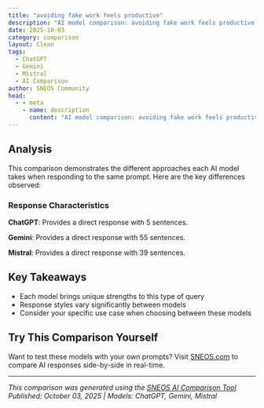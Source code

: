 ```yaml
---
title: "avoiding fake work feels productive"
description: "AI model comparison: avoiding fake work feels productive..."
date: 2025-10-03
category: comparison
layout: Clean
tags:
  - ChatGPT
  - Gemini
  - Mistral
  - AI Comparison
author: SNEOS Community
head:
  - - meta
    - name: description
      content: "AI model comparison: avoiding fake work feels productive..."
---
```


<ChatComparison
  title="avoiding fake work feels productive"
  prompt="avoiding fake work feels productive"
  :responses='{"ChatGPT": "Absolutely! Avoiding fake work\u2014tasks that seem busy but don\u2019t actually contribute to your goals\u2014can make your efforts much more impactful. By focusing on meaningful activities, you not only boost your productivity but also create real value and progress. If you want, I can share some tips on how to identify and steer clear of fake work. Would you like that?", "Gemini": "You\u0027ve hit on a common and important point! It\u0027s very easy to fall into the trap of \u0022fake work\u0022 that gives the illusion of productivity but doesn\u0027t actually move you closer to your goals. Here\u0027s why it\u0027s tempting and how to avoid it:\n\n**Why Fake Work Feels Good (But Isn\u0027t):**\n\n* **Easy and Familiar:** It\u0027s often tasks we\u0027re already good at or that require little mental effort. This provides a sense of accomplishment without real challenge.\n* **Tangible Results (Maybe):** You might produce *something* \u2013 a perfectly formatted spreadsheet, a meticulously organized folder \u2013 which feels concrete.\n* **Avoidance:** Sometimes, fake work is a way to procrastinate on the tougher, more important, and potentially uncomfortable tasks. It\u0027s a distraction from the things that truly matter.\n* **Checking Things Off the List:** We get a dopamine hit from marking tasks as \u0022done,\u0022 even if those tasks are low-impact.\n* **Busyness as a Badge of Honor:** We live in a culture that often equates busyness with importance and hard work. Fake work can contribute to the appearance of being busy, even if it lacks substance.\n* **Fear of Failure:** Tackling the big, important tasks comes with the risk of not succeeding, so we engage in smaller, less risky tasks instead.\n\n**How to Avoid Fake Work and Focus on Real Productivity:**\n\n1. **Identify Your Key Goals and Priorities:**\n * **Define your goals:** What are you *really* trying to achieve? Be specific.\n * **Prioritize ruthlessly:** Use frameworks like the Eisenhower Matrix (Urgent/Important) to identify what truly matters. Focus on the \u0022Important but Not Urgent\u0022 quadrant. These are often the activities that have the biggest long-term impact.\n * **Use the 80/20 Rule (Pareto Principle):** Recognize that 20% of your efforts likely produce 80% of your results. Identify those high-impact activities and concentrate on them.\n\n2. **Question Every Task:**\n * **\u0022Why am I doing this?\u0022** If you can\u0027t articulate a clear and compelling reason, question whether it needs to be done at all.\n * **\u0022How does this contribute to my goals?\u0022** If it doesn\u0027t directly contribute, it\u0027s likely fake work.\n * **\u0022Is this the *most* effective way to achieve the desired outcome?\u0022** There might be a faster, simpler, or more impactful approach.\n * **\u0022Could someone else do this?\u0022** Delegation is a powerful tool.\n\n3. **Be Honest with Yourself:**\n * **Recognize your avoidance patterns:** Are you always cleaning your desk when you should be writing that report?\n * **Acknowledge your fear of failure:** It\u0027s okay to be nervous about tackling challenging tasks. Break them down into smaller, more manageable steps.\n * **Challenge your assumptions about \u0022busyness\u0022:** Real productivity isn\u0027t about being busy; it\u0027s about achieving meaningful results.\n\n4. **Track Your Time and Results:**\n * **Use a time tracker:** See where your time actually goes. You might be surprised.\n * **Focus on outcomes, not just activities:** Measure your progress based on what you\u0027ve *accomplished*, not just what you\u0027ve *done*.\n * **Regularly review your progress:** Are you moving closer to your goals? If not, adjust your approach.\n\n5. **Embrace Discomfort:**\n * **Tackle the tough tasks first:** \u0022Eat the frog\u0022 \u2013 get the most challenging task out of the way early in the day.\n * **Step outside your comfort zone:** Learning new skills and taking on new challenges is essential for growth and real productivity.\n * **Don\u0027t be afraid to say \u0022no\u0022:** Protect your time and energy by declining tasks that don\u0027t align with your priorities.\n\n6. **Focus on Deep Work:**\n * **Minimize distractions:** Turn off notifications, close unnecessary tabs, and find a quiet workspace.\n * **Batch similar tasks:** Group related activities together to improve focus and efficiency.\n * **Use the Pomodoro Technique:** Work in focused bursts with short breaks to maintain concentration.\n\n7. **Prioritize Planning and Reflection:**\n * **Take time to plan your day/week:** A few minutes of planning can save you hours of wasted effort.\n * **Regularly reflect on your progress and adjust your strategy:** What\u0027s working? What\u0027s not?\n\n**Examples of Fake Work vs. Real Work:**\n\n| Fake Work | Real Work |\n| ------------------------------------ | --------------------------------------------- |\n| Organizing files endlessly | Researching a new strategy to improve sales |\n| Attending unnecessary meetings | Developing a new product feature |\n| Responding to every email immediately | Focusing on a critical project deadline |\n| Perfecting formatting on a document | Writing compelling content |\n| Gossiping with coworkers | Mentoring a junior colleague |\n\n**In short:** Be mindful of your activities, prioritize strategically, and focus on tasks that have a tangible impact on your goals. Real productivity is about results, not just activity. Good luck!\n", "Mistral": "Avoiding fake work can indeed feel productive, and it\u0027s important to understand why that is and how to focus on genuine productivity. Here are some tips to help you:\n\n1. **Prioritize Tasks**: Use a system like Eisenhower\u0027s Urgent-Important Matrix to prioritize tasks based on urgency and importance. This helps you focus on what\u0027s truly important and not just what\u0027s urgent or easy.\n\n2. **Set Clear Goals**: Having clear, well-defined goals can help you stay focused on what\u0027s truly productive. Make sure your goals are SMART (Specific, Measurable, Achievable, Relevant, Time-bound).\n\n3. **Break Down Tasks**: Large tasks can feel overwhelming. Break them down into smaller, manageable parts to make it easier to start and maintain momentum.\n\n4. **Avoid Multitasking**: Multitasking can often be unproductive. Instead, focus on one task at a time, complete it, and then move on to the next.\n\n5. **Eliminate Distractions**: Identify what typically distracts you and find ways to eliminate or reduce those distractions. This could be turning off notifications, using website blockers, or finding a quiet workspace.\n\n6. **Learn to Say No**: It\u0027s important to know your limits. Don\u0027t take on more than you can handle. It\u0027s okay to say no to tasks or responsibilities that will add too much to your plate.\n\n7. **Take Breaks**: Short breaks can help maintain your productivity and prevent burnout. Techniques like the Pomodoro Technique, where you work for 25 minutes, then take a 5-minute break, can be helpful.\n\n8. **Delegate When Possible**: If there are tasks that can be done by others, don\u0027t hesitate to delegate. This can free up your time to focus on more important tasks.\n\n9. **Use the \u0027Two-Minute Rule\u0027**: If a task takes two minutes or less to complete, do it immediately instead of putting it off. This helps to keep small tasks from piling up.\n\n10. **Regularly Review Your Progress**: Set aside time to review what you\u0027ve accomplished. This can help you stay on track and feel motivated by seeing your progress.\n\n11. **Avoid Perfectionism**: Striving for perfection can lead to wasted time and decreased productivity. Instead, strive for progress and improvement.\n\n12. **Self-Care**: Ensure you\u0027re getting enough sleep, eating healthily, and exercising regularly. Physical health directly impacts your productivity and focus.\n\nBy implementing these strategies, you can avoid fake work, stay focused on what\u0027s truly important, and feel genuinely productive."}' 
  published-date="21:12"
/>

## Analysis

This comparison demonstrates the different approaches each AI model takes when responding to the same prompt. Here are the key differences observed:

### Response Characteristics

**ChatGPT**: Provides a direct response with 5 sentences. 

**Gemini**: Provides a direct response with 55 sentences. 

**Mistral**: Provides a direct response with 39 sentences. 

## Key Takeaways

- Each model brings unique strengths to this type of query
- Response styles vary significantly between models
- Consider your specific use case when choosing between these models

## Try This Comparison Yourself

Want to test these models with your own prompts? Visit [SNEOS.com](https://sneos.com) to compare AI responses side-by-side in real-time.

---

*This comparison was generated using the [SNEOS AI Comparison Tool](https://sneos.com)*
*Published: October 03, 2025 | Models: ChatGPT, Gemini, Mistral*
